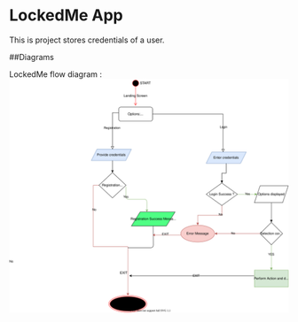 # LockedMe App
This is project stores credentials of a user.


##Diagrams

LockedMe flow diagram :
![](LockMe.svg)

